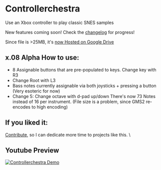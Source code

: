 # Controllerchestra
Use an Xbox controller to play classic SNES samples

New features coming soon! Check the [changelog](https://github.com/crawsome/Controllerchestra/blob/main/CHANGELOG) for progress!

Since file is >25MB, it's [now Hosted on Google Drive](https://drive.google.com/drive/folders/1ObdEMC8VGwFjCccph-_PhdBf2WBs7h_a)

## x.08 Alpha How to use: 
* 8 Assignable buttons that are pre-populated to keys. Change key with R3
* Change Root with L3
* Bass notes currently assignable via both joysticks + pressing a button (Very esoteric for now)
* Change 5: Change octave with d-pad up/down
There's now 73 Notes instead of 16 per instrument. (File size is a problem, since GMS2 re-encodes to high encoding)

## If you liked it:

[Contribute](https://colinburke.com/contribute), so I can dedicate more time to projects like this.
\
## Youtube Preview
[![Controllerchestra Demo](http://img.youtube.com/vi/YR6kJiHBot4/0.jpg)](http://www.youtube.com/watch?v=YR6kJiHBot4 "Controllerchestra Demo")


